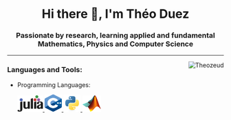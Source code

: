 
<h1 align="center">Hi there 👋, I'm Théo Duez</h1>

<h3 align="center"> Passionate by research, learning applied and fundamental Mathematics, Physics and Computer Science </h3>

---
<img align="right" src="https://github-readme-stats.vercel.app/api?username=Theozeud&show_icons=true&theme=white&locale=en&hide_border=true&include_all_commits=true&count_private=true" alt="Theozeud" />

<h3 align="left">Languages and Tools:</h3>

- Programming Languages:
    <p align="left">
        <a href="https://julialang.org/" target="_blank" rel="noreferrer"> <img src="Assets/Julia.png" alt="Julia" width="59" height="38"/> </a>
        <a href="https://isocpp.org/" target="_blank" rel="noreferrer"> <img src="Assets/C++.svg" alt="C++" width="40" height="40"/> </a>
        <a href="https://www.python.org" target="_blank" rel="noreferrer"> <img src="Assets/python.svg" alt="Python" width="40" height="40"/> </a>
        <a href="https://www.python.org" target="_blank" rel="noreferrer"> <img src="Assets/Matlab.png" alt="Python" width="43" height="38"/> </a>
        

<!--
**Theozeud/Theozeud** is a ✨ _special_ ✨ repository because its `README.md` (this file) appears on your GitHub profile.

Here are some ideas to get you started:

- 🔭 I’m currently working on ...
- 🌱 I’m currently learning ...
- 👯 I’m looking to collaborate on ...
- 🤔 I’m looking for help with ...
- 💬 Ask me about ...
- 📫 How to reach me: ...
- 😄 Pronouns: ...
- ⚡ Fun fact: ...
-->
